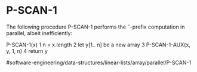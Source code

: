 # P-SCAN-1

The following procedure P-SCAN-1 performs the ˝-prefix computation in parallel, albeit inefficiently:



P-SCAN-1(x)
1 n = x.length 
2 let y[1.. n] be a new array 
3 P-SCAN-1-AUX(x, y, 1, n)
4 return y


#software-engineering/data-structures/linear-lists/array/parallel/P-SCAN-1
